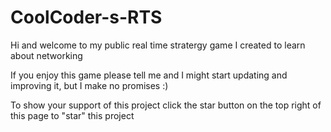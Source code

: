 # CoolCoder-s-RTS

Hi and welcome to my public real time stratergy game I created to learn about networking

If you enjoy this game please tell me and I might start updating and improving it, but I make no promises :)

To show your support of this project click the star button on the top right of this page to "star" this project
